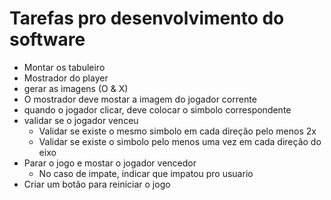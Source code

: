 # Tarefas pro desenvolvimento do software

- Montar os tabuleiro
- Mostrador do player
- gerar as imagens (O & X)
- O mostrador deve mostar a imagem do jogador corrente
- quando o jogador clicar, deve colocar o simbolo correspondente
- validar se o jogador venceu
  - Validar se existe o mesmo simbolo em cada direção pelo menos 2x
  - Validar se existe o simbolo pelo menos uma vez em cada direção do eixo
- Parar o jogo e mostar o jogador vencedor
  - No caso de impate, indicar que impatou pro usuario
- Criar um botão para reiniciar o jogo
